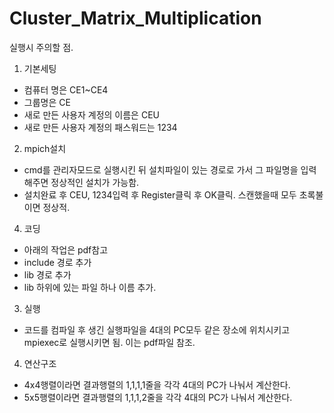 # Cluster_Matrix_Multiplication

실행시 주의할 점.

1. 기본세팅
- 컴퓨터 명은 CE1~CE4
- 그룹명은 CE
- 새로 만든 사용자 계정의 이름은 CEU
- 새로 만든 사용자 계정의 패스워드는 1234

2. mpich설치
- cmd를 관리자모드로 실행시킨 뒤 설치파일이 있는 경로로 가서 그 파일명을 입력해주면 정상적인 설치가 가능함.
- 설치완료 후 CEU, 1234입력 후 Register클릭 후 OK클릭. 스캔했을때 모두 초록불이면 정상적.

4. 코딩
- 아래의 작업은 pdf참고
- include 경로 추가
- lib 경로 추가
- lib 하위에 있는 파일 하나 이름 추가.

3. 실행
- 코드를 컴파일 후 생긴 실행파일을 4대의 PC모두 같은 장소에 위치시키고 mpiexec로 실행시키면 됨. 이는 pdf파일 참조.

4. 연산구조
- 4x4행렬이라면 결과행렬의 1,1,1,1줄을 각각 4대의 PC가 나눠서 계산한다.
- 5x5행렬이라면 결과행렬의 1,1,1,2줄을 각각 4대의 PC가 나눠서 계산한다.
